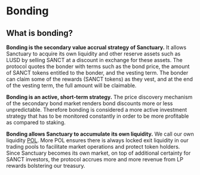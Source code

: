 # Bonding

## What is bonding?

**Bonding is the secondary value accrual strategy of Sanctuary.** It allows Sanctuary
to acquire its own liquidity and other reserve assets such as LUSD by selling SANCT
at a discount in exchange for these assets. The protocol quotes the bonder with
terms such as the bond price, the amount of SANCT tokens entitled to the bonder, and
the vesting term. The bonder can claim some of the rewards (SANCT tokens) as they
vest, and at the end of the vesting term, the full amount will be claimable.

**Bonding is an active, short-term strategy.** The price discovery mechanism of the secondary bond market renders bond discounts more or less unpredictable. Therefore bonding is considered a more active investment strategy that has to be monitored constantly in order to be more profitable as compared to staking.

**Bonding allows Sanctuary to accumulate its own liquidity.** We call our own liquidity [POL](../references/glossary.md#pol). More POL ensures there is always locked exit liquidity in our trading pools to facilitate market operations and protect token holders. Since Sanctuary becomes its own market, on top of additional certainty for SANCT investors, the protocol accrues more and more revenue from LP rewards bolstering our treasury.

